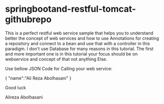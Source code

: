 # springbootand-restful-tomcat-githubrepo
This is a perfect restful web service sample that helps you to understand better the concept of web services and how to use Annotations for creating a repository and connect to a bean and use that with a controller in this paradigm.
I don't use Database for many reasons in this tutorial. The first and more important one is in this tutorial your focus should be on webservice and concept of that not anything Else.

Use bellow JSON Code for Calling your web service:


{
	"name":"Ali Reza Abolhasani"
}


Good luck

Alireza Abolhasani

